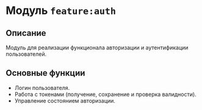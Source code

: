 # Модуль `feature:auth`

## Описание
Модуль для реализации функционала авторизации и аутентификации пользователей.

## Основные функции
- Логин пользователя.
- Работа с токенами (получение, сохранение и проверка валидности).
- Управление состоянием авторизации.